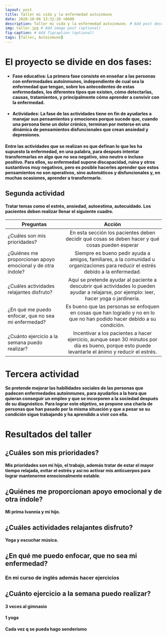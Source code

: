 ```yaml
---
layout: post
title: Taller mi vida y la enfermedad autoinmune
date: 2020-10-06 13:32:20 +0600
description: Taller mi vida y la enfermedad autoinmune. # Add post description (optional)
img: taller.jpg # Add image post (optional)
fig-caption: # Add figcaption (optional)
tags: [Taller, Autoinmune]
---
```

# **El proyecto se divide en dos fases**:
* #### **Fase educativa**: La primera fase consiste en enseñar a las personas con enfermedades autoinmunes, independiente de cual sea la enfermedad que tengan, sobre los antecedentes de estas enfermedades, los diferentes tipos que existen, cómo detectarlas, causas, tratamientos, y principalmente cómo aprender a convivir con la enfermedad.  

* #### **Actividades**: La fase de las actividades tiene en fin de ayudarles a manejar sus pensamientos y emociones porque sucede que, cuando una persona tiene un dolor crónico, terminan por meterse en una dinámica de pensamientos disfuncionales que crean ansiedad y depresiones. 

#### Entre las actividades que se realizan es que definan lo que les ha supuesto la enfermedad, en una palabra, para después intentar transformarlas en algo que no sea negativo, sino neutro o incluso positivo. Para ellos, su enfermedad supone discapacidad, ruina y otros sustantivos muy negativos, pero es posible hacerles aprender que estos pensamientos no son operativos, sino automáticos y disfuncionales y, en muchas ocasiones, aprender a transformarlo.

## **Segunda actividad**
#### Tratar temas como el estrés, ansiedad, autoestima, autocuidado. Los pacientes deben realizar llenar el siguiente cuadro.


| **Preguntas**        | **Acción**           |
| ------------- |:-------------:| 
| ¿Cuáles son mis prioridades?      | En esta sección los pacientes deben decidir qué cosas se deben hacer y qué cosas pueden esperar |
| ¿Quiénes me proporcionan apoyo emocional y de otra índole?    |Siempre es bueno pedir ayuda a amigos, familiares, a la comunidad u organizaciones para reducir el estrés debido a la enfermedad.       | 
| ¿Cuáles actividades relajantes disfruto?                      |Aquí se pretende ayudar al paciente a descubrir qué actividades lo pueden ayudar a relajarse, por ejemplo: leer, hacer yoga o jardinería. |
| ¿En qué me puedo enfocar, que no sea mi enfermedad? | Es bueno que las personas se enfoquen en cosas que han logrado y no en lo que no han podido hacer debido a su condición. |
|¿Cuánto ejercicio a la semana puedo realizar?                  |       Incentivar a los pacientes a hacer ejercicio, aunque sean 30 minutos por día es bueno, porque esto puede levantarle el ánimo y reducir el estrés. |

# **Tercera actividad**
#### Se pretende mejorar las habilidades sociales de las personas que padecen enfermedades autoinmunes, para ayudarlos a la hora que quieran conseguir un empleo y que se incorporen a la sociedad después de su diagnóstico. Para lograr este objetivo, se propone una charla de personas que han pasado por la misma situación y que a pesar se su condición sigue trabajando y ha aprendido a vivir con ella.

# **Resultados del taller**

## **¿Cuáles son mis prioridades?**
#### Mis prioridades son mi hijo, el trabajo, además tratar de estar el mayor tiempo relajada, evitar el estrés y así no activar mis anticuerpos para lograr mantenerme emocionalmente estable. 

## **¿Quiénes me proporcionan apoyo emocional y de otra índole?**
#### Mi prima Ivannia y mi hijo.

## **¿Cuáles actividades relajantes disfruto?**
#### Yoga y escuchar música.

## **¿En qué me puedo enfocar, que no sea mi enfermedad?**
### En mi curso de inglés además hacer ejercicios 

## **¿Cuánto ejercicio a la semana puedo realizar?**
#### 3 veces al gimnasio
#### 1 yoga 
#### Cada vez q se pueda hago senderismo